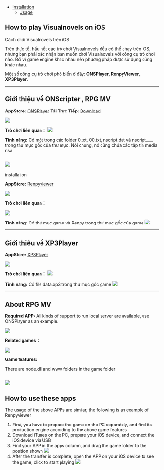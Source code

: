 * [Installation](#installation)
   * [Usage](#usage)

## How to play Visualnovels on iOS

Cách chơi Visualnovels trên iOS

Trên thực tế, hầu hết các trò chơi Visualnovels đều có thể chạy trên iOS, nhưng bạn phải xác nhận bạn muốn chơi Visualnovels với công cụ trò chơi nào. Bởi vì game engine khác nhau nên phương pháp được sử dụng cũng khác nhau.

Một số công cụ trò chơi phổ biến ở đây:
**ONSPlayer, RenpyViewer, XP3Player**.

-------

## Giới thiệu về ONScripter , RPG MV

**AppStore:** [ONSPlayer](https://apps.apple.com/cn/app/id1388250129)
**Tải Trực Tiếp:** [Download](https://apps.apple.com/cn/app/id1388250129)

![](https://tva1.sinaimg.cn/large/008i3skNly1gze7xgiov5j30hk0bk74p.jpg)

**Trò chơi liên quan：**
![](https://tva1.sinaimg.cn/large/008i3skNly1gze7x0o1i3j30ya0u0q9e.jpg)

**Tính năng:** 
Có một trong các folder 0.txt, 00.txt, nscript.dat và nscript.___ trong thư mục gốc của thư mục. Nói chung, nó cũng chứa các tập tin media nsa

![](https://tva1.sinaimg.cn/large/008i3skNly1gze7aj1up6j316a0cugmr.jpg)
-------
installation

**AppStore:** [Renpyviewer](https://apps.apple.com/cn/app/renpyviewer/id1547796767)

![](https://tva1.sinaimg.cn/large/008i3skNly1gze4uv6doxj31hc0u0gnu.jpg)

**Trò chơi liên quan：**

![](https://tva1.sinaimg.cn/large/008i3skNly1gze4uhsgk0j315x0u07a2.jpg)

**Tính năng:** 
Có thư mục game và Renpy trong thư mục gốc của game
![](https://tva1.sinaimg.cn/large/008i3skNly1gze7xvddyvj31bs0fo75r.jpg)

------

## Giới thiệu về XP3Player
**AppStore:** [XP3Player](https://apps.apple.com/vn/app/xp3player/id1064060287?l=vi)

![](https://tva1.sinaimg.cn/large/008i3skNly1gze7yer6djj30xy0je75m.jpg)

**Trò chơi liên quan：**
![](https://tva1.sinaimg.cn/large/008i3skNly1gze4tvknjtj314q0u0qao.jpg)

**Tính năng:** 
Có file data.xp3 trong thư mục gốc game
![](https://tva1.sinaimg.cn/large/008i3skNly1gze7z2x5owj30vi0begm4.jpg)

-----

## About RPG MV
**Required APP:** All kinds of support to run local server are available, use ONSPlayer as an example.

![](https://tva1.sinaimg.cn/large/008i3skNly1gze7zl6bttj30hk0bk74p.jpg)

**Related games：**

![](https://tva1.sinaimg.cn/large/008i3skNly1gze8057bpbj31kt0u0wog.jpg)

**Game features:** 

There are node.dll and www folders in the game folder

![](https://tva1.sinaimg.cn/large/008i3skNly1gze7pvqocxj316s0komz1.jpg)
-----

## How to use these apps
The usage of the above APPs are similar, the following is an example of Renpyviewer

1. First, you have to prepare the game on the PC separately, and find its production engine according to the above game features
2. Download iTunes on the PC, prepare your iOS device, and connect the iOS device via USB
3. Find your APP in the apps column, and drag the game folder to the position shown
![](https://tva1.sinaimg.cn/large/008i3skNly1gze7n2n0zbj30dw07t0sz.jpg)
4. After the transfer is complete, open the APP on your iOS device to see the game, click to start playing
![](https://tva1.sinaimg.cn/large/008i3skNly1gze7m1vwmsj31eu0satay.jpg)




